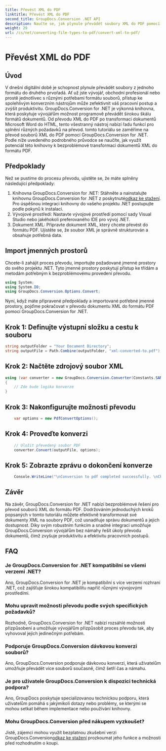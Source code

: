 ```yaml
---
title: Převést XML do PDF
linktitle: Převést XML do PDF
second_title: GroupDocs.Conversion .NET API
description: Naučte se, jak plynule převádět soubory XML do PDF pomocí GroupDocs.Conversion for .NET. Zvyšte efektivitu správy dokumentů.
weight: 29
url: /cs/net/converting-file-types-to-pdf/convert-xml-to-pdf/
---
```


# Převést XML do PDF

## Úvod
V dnešní digitální době je schopnost plynule převádět soubory z jednoho formátu do druhého prvořadá. Ať už jste vývojář, obchodní profesionál nebo prostě jednotlivec s různými potřebami formátu souborů, přístup ke spolehlivým konverzním nástrojům může zefektivnit váš pracovní postup a zvýšit produktivitu.
GroupDocs.Conversion for .NET je výkonná knihovna, která poskytuje vývojářům možnost programově převádět širokou škálu formátů dokumentů. Od převodu XML do PDF po transformaci dokumentů Microsoft Word do HTML, tento všestranný nástroj nabízí řadu funkcí pro splnění různých požadavků na převod.
tomto tutoriálu se zaměříme na převod souborů XML do PDF pomocí GroupDocs.Conversion for .NET. Podle níže uvedeného podrobného průvodce se naučíte, jak využít potenciál této knihovny k bezproblémové transformaci dokumentů XML do formátu PDF.
## Předpoklady
Než se pustíme do procesu převodu, ujistěte se, že máte splněny následující předpoklady:
1.  Knihovna GroupDocs.Conversion for .NET: Stáhněte a nainstalujte knihovnu GroupDocs.Conversion for .NET z poskytnuté[odkaz ke stažení](https://releases.groupdocs.com/conversion/net/). Pro úspěšnou integraci knihovny do vašeho projektu .NET postupujte podle pokynů k instalaci.
2. Vývojové prostředí: Nastavte vývojové prostředí pomocí sady Visual Studio nebo jakéhokoli preferovaného IDE pro vývoj .NET.
3. Dokument XML: Připravte dokument XML, který chcete převést do formátu PDF. Ujistěte se, že soubor XML je správně strukturován a obsahuje potřebná data.

## Import jmenných prostorů
Chcete-li zahájit proces převodu, importujte požadované jmenné prostory do svého projektu .NET. Tyto jmenné prostory poskytují přístup ke třídám a metodám potřebným k bezproblémovému provedení převodu.

```csharp
using System;
using System.IO;
using GroupDocs.Conversion.Options.Convert;
```

Nyní, když máte připravené předpoklady a importované potřebné jmenné prostory, pojďme pokračovat v převodu dokumentu XML do formátu PDF pomocí GroupDocs.Conversion for .NET.
## Krok 1: Definujte výstupní složku a cestu k souboru
```csharp
string outputFolder = "Your Document Directory";
string outputFile = Path.Combine(outputFolder, "xml-converted-to.pdf");
```
## Krok 2: Načtěte zdrojový soubor XML
```csharp
using (var converter = new GroupDocs.Conversion.Converter(Constants.SAMPLE_XML))
{
	// Zde bude logika konverze
}
```
## Krok 3: Nakonfigurujte možnosti převodu
```csharp
	var options = new PdfConvertOptions();
```
## Krok 4: Proveďte konverzi
```csharp
	// Uložit převedený soubor PDF
	converter.Convert(outputFile, options);
```
## Krok 5: Zobrazte zprávu o dokončení konverze
```csharp
	Console.WriteLine("\nConversion to pdf completed successfully. \nCheck output in {0}", outputFolder);
```

## Závěr
Na závěr, GroupDocs.Conversion for .NET nabízí bezproblémové řešení pro převod souborů XML do formátu PDF. Dodržováním jednoduchých kroků popsaných v tomto tutoriálu můžete efektivně transformovat své dokumenty XML na soubory PDF, což usnadňuje správu dokumentů a jejich dostupnost.
Díky svým robustním funkcím a snadné integraci umožňuje GroupDocs.Conversion vývojářům bez námahy řešit úkoly převodu dokumentů, čímž zvyšuje produktivitu a efektivitu pracovních postupů.
## FAQ
### Je GroupDocs.Conversion for .NET kompatibilní se všemi verzemi .NET?
Ano, GroupDocs.Conversion for .NET je kompatibilní s více verzemi rozhraní .NET, což zajišťuje širokou kompatibilitu napříč různými vývojovými prostředími.
### Mohu upravit možnosti převodu podle svých specifických požadavků?
Rozhodně, GroupDocs.Conversion for .NET nabízí rozsáhlé možnosti přizpůsobení a umožňuje vývojářům přizpůsobit proces převodu tak, aby vyhovoval jejich jedinečným potřebám.
### Podporuje GroupDocs.Conversion dávkovou konverzi souborů?
Ano, GroupDocs.Conversion podporuje dávkovou konverzi, která uživatelům umožňuje převádět více souborů současně, čímž šetří čas a námahu.
### Je pro uživatele GroupDocs.Conversion k dispozici technická podpora?
Ano, GroupDocs poskytuje specializovanou technickou podporu, která uživatelům pomáhá s jakýmikoli dotazy nebo problémy, se kterými se mohou setkat během implementace nebo používání knihovny.
### Mohu GroupDocs.Conversion před nákupem vyzkoušet?
 Jistě, zájemci mohou využít bezplatnou zkušební verzi GroupDocs.Conversion[odkaz ke stažení](https://releases.groupdocs.com/conversion/net/) prozkoumat jeho funkce a možnosti před rozhodnutím o koupi.